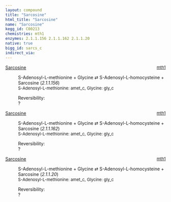 ```yaml
---
layout: compound
title: "Sarcosine"
html_title: "Sarcosine"
name: "Sarcosine"
kegg_id: C00213
chemistries: mth1
enzymes: 2.1.1.156 2.1.1.162 2.1.1.20
native: true
bigg_id: sarcs_c
indirect_via: 
---
```

<dl><dt class='rs-product'><a href='/compounds/C00213' class='link-dark' data-bs-toggle='tooltip' data-bs-html='true' data-bs-title='KEGG: C00213'>Sarcosine</a><span style='float: right; max-width: 40%'><a href='/chemistries/mth1' class='link-dark opacity-50' style='font-size: small; word-wrap: anywhere;'>mth1</a></span></dt><dd><p>S-Adenosyl-L-methionine + Glycine &#8644; S-Adenosyl-L-homocysteine + Sarcosine (<i>2.1.1.156</i>)<br /><span style='font-size: small;'><span data-bs-toggle='tooltip' data-bs-html='true' data-bs-title='KEGG: C00019'>S-Adenosyl-L-methionine</span>: amet_c, <span data-bs-toggle='tooltip' data-bs-html='true' data-bs-title='KEGG: C00037'>Glycine</span>: gly_c</span><br /><div class="reversibility_info">Reversibility: <div class="progress"><div class="progress-bar bg-light" role="progressbar" style="width: 100%" aria-valuenow="0" aria-valuemin="0" aria-valuemax="100"></div></div><span>?</span><div class="progress"><div class="progress-bar bg-light" role="progressbar" style="width: 100%" aria-valuenow="0" aria-valuemin="0" aria-valuemax="10"></div></div></div></p><dl></dl></dd></dl><dl><dt class='rs-product'><a href='/compounds/C00213' class='link-dark' data-bs-toggle='tooltip' data-bs-html='true' data-bs-title='KEGG: C00213'>Sarcosine</a><span style='float: right; max-width: 40%'><a href='/chemistries/mth1' class='link-dark opacity-50' style='font-size: small; word-wrap: anywhere;'>mth1</a></span></dt><dd><p>S-Adenosyl-L-methionine + Glycine &#8644; S-Adenosyl-L-homocysteine + Sarcosine (<i>2.1.1.162</i>)<br /><span style='font-size: small;'><span data-bs-toggle='tooltip' data-bs-html='true' data-bs-title='KEGG: C00019'>S-Adenosyl-L-methionine</span>: amet_c, <span data-bs-toggle='tooltip' data-bs-html='true' data-bs-title='KEGG: C00037'>Glycine</span>: gly_c</span><br /><div class="reversibility_info">Reversibility: <div class="progress"><div class="progress-bar bg-light" role="progressbar" style="width: 100%" aria-valuenow="0" aria-valuemin="0" aria-valuemax="100"></div></div><span>?</span><div class="progress"><div class="progress-bar bg-light" role="progressbar" style="width: 100%" aria-valuenow="0" aria-valuemin="0" aria-valuemax="10"></div></div></div></p><dl></dl></dd></dl><dl><dt class='rs-product'><a href='/compounds/C00213' class='link-dark' data-bs-toggle='tooltip' data-bs-html='true' data-bs-title='KEGG: C00213'>Sarcosine</a><span style='float: right; max-width: 40%'><a href='/chemistries/mth1' class='link-dark opacity-50' style='font-size: small; word-wrap: anywhere;'>mth1</a></span></dt><dd><p>S-Adenosyl-L-methionine + Glycine &#8644; S-Adenosyl-L-homocysteine + Sarcosine (<i>2.1.1.20</i>)<br /><span style='font-size: small;'><span data-bs-toggle='tooltip' data-bs-html='true' data-bs-title='KEGG: C00019'>S-Adenosyl-L-methionine</span>: amet_c, <span data-bs-toggle='tooltip' data-bs-html='true' data-bs-title='KEGG: C00037'>Glycine</span>: gly_c</span><br /><div class="reversibility_info">Reversibility: <div class="progress"><div class="progress-bar bg-light" role="progressbar" style="width: 100%" aria-valuenow="0" aria-valuemin="0" aria-valuemax="100"></div></div><span>?</span><div class="progress"><div class="progress-bar bg-light" role="progressbar" style="width: 100%" aria-valuenow="0" aria-valuemin="0" aria-valuemax="10"></div></div></div></p><dl></dl></dd></dl>